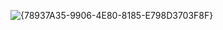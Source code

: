 ![{78937A35-9906-4E80-8185-E798D3703F8F}](https://github.com/user-attachments/assets/d66545c7-df6a-4a78-b03e-d98699e90f3f)

